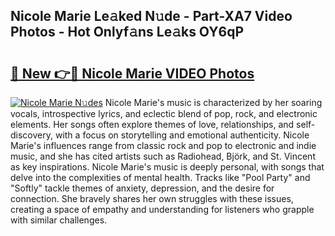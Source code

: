 ## Nicole Marie Le𝚊ked N𝚞de - Part-XA7 Video Photos - Hot Onlyf𝚊ns Le𝚊ks OY6qP

# <h2><a href="http://ab92523.deff.icu/?id=Nicole+Marie">🔗 New 👉🔴 Nicole Marie VIDEO Photos</a></h2>

[![Nicole Marie N𝚞des](https://i.imgur.com/rIISA9y.gif)](http://ab92523.deff.icu/?id=Nicole+Marie)
Nicole Marie's music is characterized by her soaring vocals, introspective lyrics, and eclectic blend of pop, rock, and electronic elements. Her songs often explore themes of love, relationships, and self-discovery, with a focus on storytelling and emotional authenticity. Nicole Marie's influences range from classic rock and pop to electronic and indie music, and she has cited artists such as Radiohead, Björk, and St. Vincent as key inspirations. Nicole Marie's music is deeply personal, with songs that delve into the complexities of mental health. Tracks like "Pool Party" and "Softly" tackle themes of anxiety, depression, and the desire for connection. She bravely shares her own struggles with these issues, creating a space of empathy and understanding for listeners who grapple with similar challenges.
